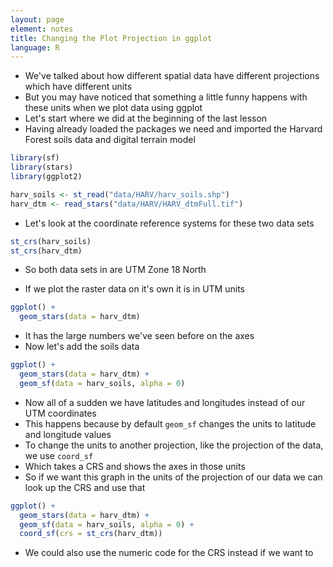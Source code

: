 ```yaml
---
layout: page
element: notes
title: Changing the Plot Projection in ggplot
language: R
--- 
```


* We've talked about how different spatial data have different projections which have different units
* But you may have noticed that something a little funny happens with these units when we plot data using ggplot
* Let's start where we did at the beginning of the last lesson
* Having already loaded the packages we need and imported the Harvard Forest soils data and digital terrain model

```r
library(sf)
library(stars)
library(ggplot2)

harv_soils <- st_read("data/HARV/harv_soils.shp")
harv_dtm <- read_stars("data/HARV/HARV_dtmFull.tif")
```

* Let's look at the coordinate reference systems for these two data sets

```r
st_crs(harv_soils)
st_crs(harv_dtm)
```

* So both data sets in are UTM Zone 18 North

* If we plot the raster data on it's own it is in UTM units

```r
ggplot() +
  geom_stars(data = harv_dtm)
```

* It has the large numbers we've seen before on the axes
* Now let's add the soils data

```r
ggplot() +
  geom_stars(data = harv_dtm) +
  geom_sf(data = harv_soils, alpha = 0)
```

* Now all of a sudden we have latitudes and longitudes instead of our UTM coordinates
* This happens because by default `geom_sf` changes the units to latitude and longitude values
* To change the units to another projection, like the projection of the data, we use `coord_sf`
* Which takes a CRS and shows the axes in those units
* So if we want this graph in the units of the projection of our data we can look up the CRS and use that

```r
ggplot() +
  geom_stars(data = harv_dtm) +
  geom_sf(data = harv_soils, alpha = 0) +
  coord_sf(crs = st_crs(harv_dtm))
```

* We could also use the numeric code for the CRS instead if we want to